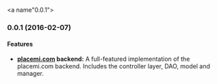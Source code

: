 <a name"0.0.1"></a>
### 0.0.1 (2016-02-07)

#### Features

* **[placemi.com](http://placemi.com) backend:** A full-featured implementation of the placemi.com backend. Includes the controller layer, DAO, model and manager.
